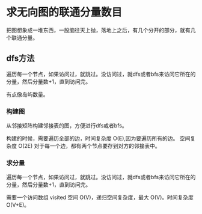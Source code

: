 # 求无向图的联通分量数目

把图想象成一堆东西，一股脑往天上抛，落地上之后，有几个分开的部分，就有几个联通分量。

## dfs方法

遍历每一个节点，如果访问过，就跳过。没访问过，就dfs或者bfs来访问它所在的分量，然后分量数+1，直到访问完。

有点像岛屿数量。

### 构建图

从邻接矩阵构建邻接表的图，方便进行dfs或者bfs。

构建的时候，需要遍历全部的边，时间复杂度 O(E),因为要遍历所有的边。 空间复杂度 O(2E) 对于每一个边，都有两个节点要存到对方的邻接表中。


### 求分量

遍历每一个节点，如果访问过，就跳过。没访问过，就dfs或者bfs来访问它所在的分量，然后分量数+1，直到访问完。

需要一个访问数组 visited 空间 O(V)，递归空间复杂度，最大 O(V)。时间复杂度 O(V+E)。